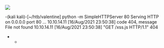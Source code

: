 ![](Maszyny/Linux/Valentine/Pasted%20image%2020210816235115.png)

-(kali kali)-[~/htb/valentine]
python -m SimpleHTTPServer 80
Serving HTTP on 0.0.0.0 port 80 ...
10.10.14.11 [16/Aug/2021 23:50:38] code 404, message File not found
10.10.14.11 [16/Aug/2021 23:50:38] "GET /xss.js HTTP/1.1" 404
- -
